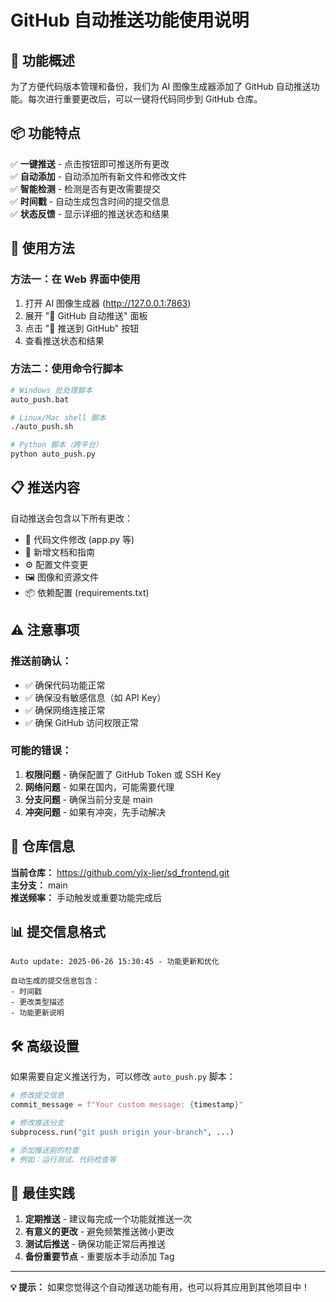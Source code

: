 # GitHub 自动推送功能使用说明

## 🚀 功能概述

为了方便代码版本管理和备份，我们为 AI 图像生成器添加了 GitHub 自动推送功能。每次进行重要更改后，可以一键将代码同步到 GitHub 仓库。

## 📦 功能特点

✅ **一键推送** - 点击按钮即可推送所有更改  
✅ **自动添加** - 自动添加所有新文件和修改文件  
✅ **智能检测** - 检测是否有更改需要提交  
✅ **时间戳** - 自动生成包含时间的提交信息  
✅ **状态反馈** - 显示详细的推送状态和结果  

## 🔧 使用方法

### 方法一：在 Web 界面中使用

1. 打开 AI 图像生成器 (http://127.0.0.1:7863)
2. 展开 "🚀 GitHub 自动推送" 面板
3. 点击 "🚀 推送到 GitHub" 按钮
4. 查看推送状态和结果

### 方法二：使用命令行脚本

```bash
# Windows 批处理脚本
auto_push.bat

# Linux/Mac shell 脚本  
./auto_push.sh

# Python 脚本（跨平台）
python auto_push.py
```

## 📋 推送内容

自动推送会包含以下所有更改：

- 📝 代码文件修改 (app.py 等)
- 📄 新增文档和指南 
- ⚙️ 配置文件变更
- 🖼️ 图像和资源文件
- 📦 依赖配置 (requirements.txt)

## ⚠️ 注意事项

### 推送前确认：
- ✅ 确保代码功能正常
- ✅ 确保没有敏感信息（如 API Key）
- ✅ 确保网络连接正常
- ✅ 确保 GitHub 访问权限正常

### 可能的错误：
1. **权限问题** - 确保配置了 GitHub Token 或 SSH Key
2. **网络问题** - 如果在国内，可能需要代理
3. **分支问题** - 确保当前分支是 main
4. **冲突问题** - 如果有冲突，先手动解决

## 🔗 仓库信息

**当前仓库：** https://github.com/ylx-lier/sd_frontend.git  
**主分支：** main  
**推送频率：** 手动触发或重要功能完成后  

## 📊 提交信息格式

```
Auto update: 2025-06-26 15:30:45 - 功能更新和优化

自动生成的提交信息包含：
- 时间戳
- 更改类型描述
- 功能更新说明
```

## 🛠️ 高级设置

如果需要自定义推送行为，可以修改 `auto_push.py` 脚本：

```python
# 修改提交信息
commit_message = f"Your custom message: {timestamp}"

# 修改推送分支
subprocess.run("git push origin your-branch", ...)

# 添加推送前的检查
# 例如：运行测试、代码检查等
```

## 🎯 最佳实践

1. **定期推送** - 建议每完成一个功能就推送一次
2. **有意义的更改** - 避免频繁推送微小更改
3. **测试后推送** - 确保功能正常后再推送
4. **备份重要节点** - 重要版本手动添加 Tag

---

**💡 提示：** 如果您觉得这个自动推送功能有用，也可以将其应用到其他项目中！
